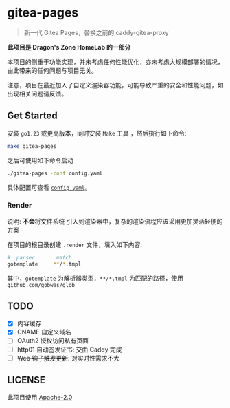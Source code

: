# gitea-pages

> 新一代 Gitea Pages，替换之前的 caddy-gitea-proxy

**此项目是 Dragon's Zone HomeLab 的一部分**

本项目的侧重于功能实现，并未考虑任何性能优化，亦未考虑大规模部署的情况，由此带来的任何问题与项目无关。

注意，项目在最近加入了自定义渲染器功能，可能导致严重的安全和性能问题，如出现相关问题请反馈。

## Get Started

安装 `go1.23` 或更高版本，同时安装 `Make` 工具 ，然后执行如下命令:

```bash
make gitea-pages
```

之后可使用如下命令启动

```bash
./gitea-pages -conf config.yaml
```

具体配置可查看 [`config.yaml`](./config.yaml)。

### Render

说明: **不会**将文件系统 引入到渲染器中，复杂的渲染流程应该采用更加灵活轻便的方案

在项目的根目录创建 `.render` 文件，填入如下内容:

```sh
#  parser       match
gotemplate     **/*.tmpl
```
其中，`gotemplate` 为解析器类型，`**/*.tmpl` 为匹配的路径，使用 `github.com/gobwas/glob`

## TODO

- [x] 内容缓存
- [x] CNAME 自定义域名
- [ ] OAuth2 授权访问私有页面
- [ ] ~~http01 自动签发证书~~: 交由 Caddy 完成
- [ ] ~~Web 钩子触发更新~~: 对实时性需求不大

## LICENSE

此项目使用 [Apache-2.0](./LICENSE)